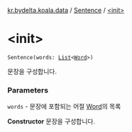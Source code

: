[kr.bydelta.koala.data](../index.md) / [Sentence](index.md) / [&lt;init&gt;](./-init-.md)

# &lt;init&gt;

`Sentence(words: `[`List`](https://kotlinlang.org/api/latest/jvm/stdlib/kotlin.collections/-list/index.html)`<`[`Word`](../-word/index.md)`>)`

문장을 구성합니다.

### Parameters

`words` - 문장에 포함되는 어절 [Word](../-word/index.md)의 목록

**Constructor**
문장을 구성합니다.


